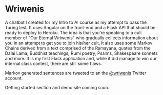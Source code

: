 Wriwenis
=======
A chatbot I created for my Intro to AI course as my attempt to pass the Turing test. It uses Angular on the front-end and a Flask API that should be ready to deploy to Heroku. The idea is that you're speaking to a cult member of "Our Eternal Wriwenis" who gradually collects information about you in an attempt to get you to join his/her cult. It also uses some Markov Chains derived from a text comprised of the Ramayana, quotes from the Dalai Lama, Buddhist teachings, Rumi poetry, Psalms, Shakespeare sonnets and more. It is my first Flask application and, while it did manage to win our internal class contest, there are still some flaws.

Markov generated sentences are tweeted to an the [@wriwenis](https://twitter.com/wriwenis) Twitter account.

Getting started section and demo site coming soon.
